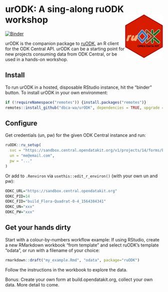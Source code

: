 
<!-- README.md is generated from README.Rmd. Please edit that file -->

# urODK: A sing-along ruODK workshop <img src="man/figures/ruODK.png" align="right" alt="Are you ODK?" width="120" />

<!-- badges: start -->

[![Binder](https://mybinder.org/badge_logo.svg)](https://mybinder.org/v2/gh/dbca-wa/urODK/master?urlpath=rstudio)
<!-- badges: end -->

urODK is the companion package to
[ruODK](\(https://dbca-wa.github.io/ruODK/\)), an R client for the ODK
Central API. urODK can be a starting point for new projects consuming
data from ODK Central, or be used in a hands-on workshop.

## Install

To run urODK in a hosted, disposable RStudio instance, hit the “binder”
button. To install urODK in your own environment:

``` r
if (!requireNamespace("remotes")) {install.packages("remotes")}
remotes::install_github("dbca-wa/urODK", dependencies = TRUE, upgrade = "ask")
```

## Configure

Get credentials (un, pw) for the given ODK Central instance and run:

``` r
ruODK::ru_setup(
  svc = "https://sandbox.central.opendatakit.org/v1/projects/14/forms/build_Flora-Quadrat-0-4_1564384341.svc", 
  un = "me@email.com", 
  pw = "..."
)
```

Or add to `.Renviron` via `usethis::edit_r_environ()` (with your own un
and pw):

``` r
ODKC_URL="https://sandbox.central.opendatakit.org"
ODKC_PID=14
ODKC_FID="build_Flora-Quadrat-0-4_1564384341"
ODKC_UN="xxx"
ODKC_PW="xxx"
```

## Get your hands dirty

Start with a colour-by-numbers workflow example: If using RStudio,
create a new RMarkdown workbook “from template” and select ruODK’s
template “odata”, or run with a filename of your choice:

``` r
rmarkdown::draft("my_example.Rmd", "odata", package="ruODK")
```

Follow the instructions in the workbook to explore the data.

Bonus: Create your own form at build.opendatakit.org, collect your own
data. More detail to come.
